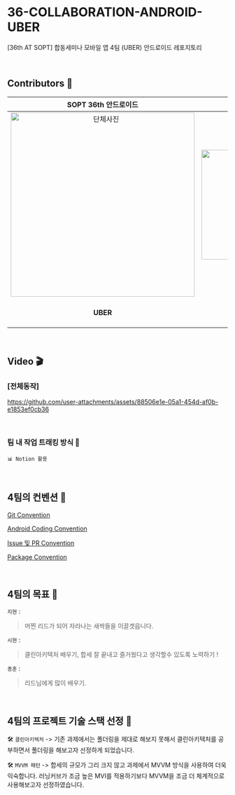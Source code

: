 # 36-COLLABORATION-ANDROID-UBER
[36th AT SOPT] 합동세미나 모바일 앱 4팀 (UBER) 안드로이드 레포지토리

<br>

## Contributors 💚
| SOPT 36th 안드로이드 | [진지현 (LEAD)](https://github.com/serioushyeon) | [이종훈](https://github.com/fredleeJH) | [박시현](https://github.com/88guri) |
|:------------------------------------:|:------------------------------------:|:-------------------------:|:------------------------------:|
| <img src="https://github.com/user-attachments/assets/b2e4552f-2764-4df7-862c-6b762fcbc44e" alt="단체사진" width="420"/> | <img src="https://avatars.githubusercontent.com/serioushyeon" alt="지현" width="250"/> | <img src="https://avatars.githubusercontent.com/fredleeJH" alt="종훈" width="250"/> | <img src="https://avatars.githubusercontent.com/88guri" alt="시현" width="250"/> |
| **UBER** |     `예약 안내 뷰` <br> `검색 뷰`    |       `차량 예약 정보 뷰` <br> `차량 선택 뷰` <br> `예약 완료 뷰`       |      `홈 뷰` <br> `시간 선택 뷰`      |
<br>

## Video 🎬
### [전체동작]

https://github.com/user-attachments/assets/88506e1e-05a1-454d-af0b-e1853ef0cb36



<br>

### 팀 내 작업 트래킹 방식 📝
```
📊 Notion 활용
```

<br>

## 4팀의 컨벤션 💚

[Git Convention ](https://www.notion.so/Git-Convention-1eae2db8267c80458fb7df5b576b2136?pvs=21)

[Android Coding Convention](https://www.notion.so/Android-Coding-Convention-1eae2db8267c80009dcfd6fecfdc8a87?pvs=21)

[Issue 및 PR Convention](https://www.notion.so/Issue-PR-Convention-1eae2db8267c80c284cffb52fa33a8ea?pvs=21)

[Package Convention](https://www.notion.so/Package-Convention-1eae2db8267c8063a54ac5d7770036b4?pvs=21)

<br>

## 4팀의 목표 💚

`지현` :

> 머찐 리드가 되어 자라나는 새싹들을 이끌겟읍니다.
> 

`시현` :

> 클린아키텍처 배우기, 합세 잘 끝내고 즐거웠다고 생각할수 있도록 노력하기 !
> 

`종훈` :

> 리드님에게 많이 배우기.
>

<br>

## 4팀의 프로젝트 기술 스택 선정 💚
🛠️ `클린아키텍처`
-> 기존 과제에서는 폴더링을 제대로 해보지 못해서 클린아키텍처를 공부하면서 폴더링을 해보고자 선정하게 되었습니다.

🛠️ `MVVM 패턴`
-> 합세의 규모가 그리 크지 않고 과제에서 MVVM 방식을 사용하여 더욱 익숙합니다. 러닝커브가 조금 높은 MVI를 적용하기보다 MVVM을 조금 더 체계적으로 사용해보고자 선정하였습니다.

<br>

